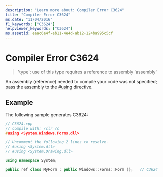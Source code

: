 ```yaml
---
description: "Learn more about: Compiler Error C3624"
title: "Compiler Error C3624"
ms.date: "11/04/2016"
f1_keywords: ["C3624"]
helpviewer_keywords: ["C3624"]
ms.assetid: eaac6a4f-eb11-4e4d-ab12-124ba995c5cf
---
```

# Compiler Error C3624

> 'type': use of this type requires a reference to assembly 'assembly'

An assembly (reference) needed to compile your code was not specified; pass the assembly to the [#using](../../preprocessor/hash-using-directive-cpp.md) directive.

## Example

The following sample generates C3624:

```cpp
// C3624.cpp
// compile with: /clr /c
#using <System.Windows.Forms.dll>

// Uncomment the following 2 lines to resolve.
// #using <System.dll>
// #using <System.Drawing.dll>

using namespace System;

public ref class MyForm : public Windows::Forms::Form {};   // C3624
```
